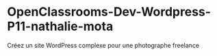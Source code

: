 # OpenClassrooms-Dev-Wordpress-P11-nathalie-mota
Créez un site WordPress complexe pour une photographe freelance
